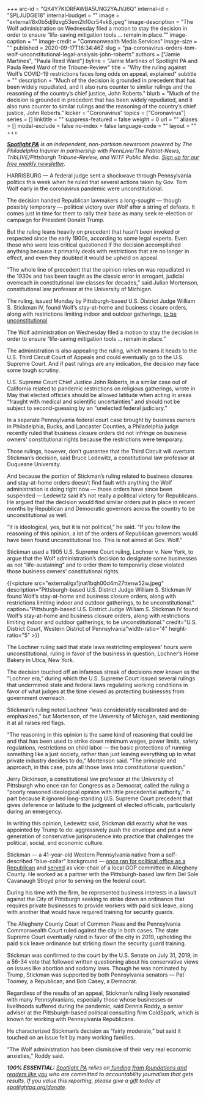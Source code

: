 +++
arc-id = "QK4Y7KIDRFAWBA5UNG2YAJVJ6Q"
internal-id = "SPLJUDGE18"
internal-budget = ""
image = "external/8x0b5dj9zvg53em2h10cr54vk8.jpeg"
image-description = "The Wolf administration on Wednesday filed a motion to stay the decision in order to ensure “life-saving mitigation tools ... remain in place.”"
image-caption = ""
image-credit = "Commonwealth Media Services"
image-size = ""
published = 2020-09-17T16:34:46Z
slug = "pa-coronavirus-orders-tom-wolf-unconstitutional-legal-analysis-john-roberts"
authors = ["Jamie Martines", "Paula Reed Ward"]
byline = "Jamie Martines of Spotlight PA and Paula Reed Ward of the Tribune-Review"
title = "Why the ruling against Wolf’s COVID-19 restrictions faces long odds on appeal, explained"
subtitle = ""
description = "Much of the decision is grounded in precedent that has been widely repudiated, and it also runs counter to similar rulings and the reasoning of the country’s chief justice, John Roberts."
blurb = "Much of the decision is grounded in precedent that has been widely repudiated, and it also runs counter to similar rulings and the reasoning of the country’s chief justice, John Roberts."
kicker = "Coronavirus"
topics = ["Coronavirus"]
series = []
linktitle = ""
suppress-featured = false
weight = 0
url = ""
aliases = []
modal-exclude = false
no-index = false
language-code = ""
layout = ""
+++

<a href="https://www.spotlightpa.org/"><i><b>Spotlight PA</b></i></a><i> is an independent, non-partisan newsroom powered by The Philadelphia Inquirer in partnership with PennLive/The Patriot-News, TribLIVE/Pittsburgh Tribune-Review, and WITF Public Media. </i><a href="https://www.spotlightpa.org/newsletters"><i>Sign up for our free weekly newsletter</i></a><i>.</i>

HARRISBURG — A federal judge sent a shockwave through Pennsylvania politics this week when he ruled that several actions taken by Gov. Tom Wolf early in the coronavirus pandemic were unconstitutional.

The decision handed Republican lawmakers a long-sought — though possibly temporary — political victory over Wolf after a string of defeats. It comes just in time for them to rally their base as many seek re-election or campaign for President Donald Trump.

But the ruling leans heavily on precedent that hasn’t been invoked or respected since the early 1900s, according to some legal experts. Even those who were less critical questioned if the decision accomplished anything because it primarily deals with restrictions that are no longer in effect, and even they doubted it would be upheld on appeal.

“The whole line of precedent that the opinion relies on was repudiated in the 1930s and has been taught as the classic error in arrogant, judicial overreach in constitutional law classes for decades,” said Julian Mortenson, constitutional law professor at the University of Michigan.

The ruling, issued Monday by Pittsburgh-based U.S. District Judge William S. Stickman IV, found Wolf’s stay-at-home and business closure orders, along with restrictions limiting indoor and outdoor gatherings, <a href="https://www.spotlightpa.org/news/2020/09/pa-coronavirus-business-closures-gathering-limits-unconstitutional-federal-court/">to be unconstitutional</a>.

<script src="https://www.spotlightpa.org/embed.js" async></script><div data-spl-embed-version="1" data-spl-src="https://www.spotlightpa.org/embeds/newsletter/"></div>

The Wolf administration on Wednesday filed a motion to stay the decision in order to ensure “life-saving mitigation tools ... remain in place.”

The administration is also appealing the ruling, which means it heads to the U.S. Third Circuit Court of Appeals and could eventually go to the U.S. Supreme Court. And if past rulings are any indication, the decision may face some tough scrutiny.

U.S. Supreme Court Chief Justice John Roberts, in a similar case out of California related to pandemic restrictions on religious gatherings, wrote in May that elected officials should be allowed latitude when acting in areas “fraught with medical and scientific uncertainties” and should not be subject to second-guessing by an “unelected federal judiciary.”

In a separate Pennsylvania federal court case brought by business owners in Philadelphia, Bucks, and Lancaster Counties, a Philadelphia judge recently ruled that business closure orders did not infringe on business owners' constitutional rights because the restrictions were temporary.

Those rulings, however, don’t guarantee that the Third Circuit will overturn Stickman’s decision, said Bruce Ledewitz, a constitutional law professor at Duquesne University.

And because the portion of Stickman’s ruling related to business closures and stay-at-home orders doesn’t find fault with anything the Wolf administration is doing right now — those orders have since been suspended — Ledewitz said it’s not really a political victory for Republicans. He argued that the decision would find similar orders put in place in recent months by Republican and Democratic governors across the country to be unconstitutional as well.

“It is ideological, yes, but it is not political,” he said. “If you follow the reasoning of this opinion, a lot of the orders of Republican governors would have been found unconstitutional too. This is not aimed at Gov. Wolf.”

Stickman used a 1905 U.S. Supreme Court ruling, Lochner v. New York, to argue that the Wolf administration’s decision to designate some businesses as not “life-sustaining” and to order them to temporarily close violated those business owners' constitutional rights.

{{<picture src="external/gx1jnat1bqh00d4m27ttenw52w.jpeg" description="Pittsburgh-based U.S. District Judge William S. Stickman IV found Wolf’s stay-at-home and business closure orders, along with restrictions limiting indoor and outdoor gatherings, to be unconstitutional." caption="Pittsburgh-based U.S. District Judge William S. Stickman IV found Wolf’s stay-at-home and business closure orders, along with restrictions limiting indoor and outdoor gatherings, to be unconstitutional." credit="U.S. District Court, Western District of Pennsylvania"width-ratio="4" height-ratio="5" >}}

The Lochner ruling said that state laws restricting employees' hours were unconstitutional, ruling in favor of the business in question, Lochner’s Home Bakery in Utica, New York.

The decision touched off an infamous streak of decisions now known as the “Lochner era,” during which the U.S. Supreme Court issued several rulings that undermined state and federal laws regulating working conditions in favor of what judges at the time viewed as protecting businesses from government overreach.

Stickman’s ruling noted Lochner “was considerably recalibrated and de-emphasized,” but Mortenson, of the University of Michigan, said mentioning it at all raises red flags.

“The reasoning in this opinion is the same kind of reasoning that could be and that has been used to strike down minimum wages, power limits, safety regulations, restrictions on child labor — the basic protections of running something like a just society, rather than just leaving everything up to what private industry decides to do,” Mortenson said. “The principle and approach, in this case, puts all those laws into constitutional question.”

Jerry Dickinson, a constitutional law professor at the University of Pittsburgh who once ran for Congress as a Democrat, called the ruling a “poorly reasoned ideological opinion with little precedential authority,” in part because it ignored long-standing U.S. Supreme Court precedent that gives deference or latitude to the judgment of elected officials, particularly during an emergency.

In writing this opinion, Ledewitz said, Stickman did exactly what he was appointed by Trump to do: aggressively push the envelope and put a new generation of conservative jurisprudence into practice that challenges the political, social, and economic culture.

Stickman — a 41-year-old Western Pennsylvania native from a self-described “blue-collar” background — <a href="https://archive.triblive.com/news/economic-development-focus-of-council-race-2/">once ran for political office as a Republican</a> and <a href="https://www.judiciary.senate.gov/imo/media/doc/William%20Stickman%20SJQ%20-%20PUBLIC.pdf">served</a> as vice-chair of a local GOP committee in Allegheny County. He worked as a partner with the Pittsburgh-based law firm Del Sole Cavanaugh Stroyd prior to serving on the federal court.

<script src="https://www.spotlightpa.org/embed.js" async></script><div data-spl-embed-version="1" data-spl-src="https://www.spotlightpa.org/embeds/newsletter-covid/"></div>

During his time with the firm, he represented business interests in a lawsuit against the City of Pittsburgh seeking to strike down an ordinance that requires private businesses to provide workers with paid sick leave, along with another that would have required training for security guards.

The Allegheny County Court of Common Pleas and the Pennsylvania Commonwealth Court ruled against the city in both cases. The state Supreme Court eventually ruled in favor of the city in 2019, upholding the paid sick leave ordinance but striking down the security guard training.

Stickman was confirmed to the court by the U.S. Senate on July 31, 2019, in a 56-34 vote that followed written questioning about his conservative views on issues like abortion and sodomy laws. Though he was nominated by Trump, Stickman was supported by both Pennsylvania senators — Pat Toomey, a Republican, and Bob Casey, a Democrat.

Regardless of the results of an appeal, Stickman’s ruling likely resonated with many Pennsylvanians, especially those whose businesses or livelihoods suffered during the pandemic, said Dennis Roddy, a senior adviser at the Pittsburgh-based political consulting firm ColdSpark, which is known for working with Pennsylvania Republicans.

He characterized Stickman’s decision as “fairly moderate,” but said it touched on an issue felt by many working families.

“The Wolf administration has been dismissive of their very real economic anxieties,” Roddy said.

<i><b>100% ESSENTIAL:</b></i><i> </i><a href="https://www.spotlightpa.org/"><i>Spotlight PA</i></a><i> relies on</i><a href="https://www.spotlightpa.org/support"><i> funding from foundations and readers like you</i></a><i> who are committed to accountability journalism that gets results. If you value this reporting, please give a gift today at </i><a href="https://www.spotlightpa.org/donate"><i>spotlightpa.org/donate</i></a><i>.</i>
